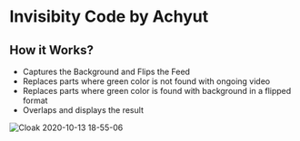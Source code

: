 # Invisibity Code by Achyut

## How it Works? 
- Captures the Background and Flips the Feed
- Replaces parts where green color is not found with ongoing video
- Replaces parts where green color is found with background in a flipped format
- Overlaps and displays the result

![Cloak 2020-10-13 18-55-06](https://user-images.githubusercontent.com/69965983/95868530-f1003200-0d87-11eb-9947-7640e019e969.gif)
